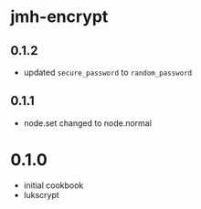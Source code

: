 # jmh-encrypt

0.1.2
------
- updated `secure_password` to `random_password`

0.1.1
-----
- node.set changed to node.normal

# 0.1.0
- initial cookbook
- lukscrypt
